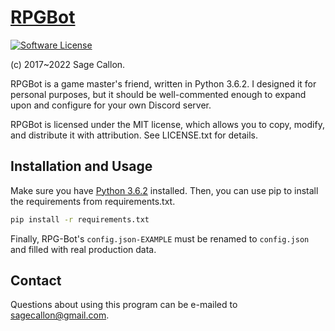 # [RPGBot](https://github.com/FoxHub/RPGBot)

[![Software License](https://img.shields.io/badge/license-MIT-brightgreen.svg)](http://opensource.org/licenses/MIT)

(c) 2017~2022 Sage Callon.

RPGBot is a game master's friend, written in Python 3.6.2. I designed
it for personal purposes, but it should be well-commented enough to
expand upon and configure for your own Discord server.

RPGBot is licensed under the MIT license, which allows you to copy,
modify, and distribute it with attribution. See LICENSE.txt for details.


## Installation and Usage

Make sure you have [Python 3.6.2](https://www.python.org/downloads/) installed.
Then, you can use pip to install the requirements from requirements.txt.

```bash
pip install -r requirements.txt
```

Finally, RPG-Bot's `config.json-EXAMPLE` must be renamed to `config.json` and filled with real
production data.

## Contact

Questions about using this program can be e-mailed to sagecallon@gmail.com.